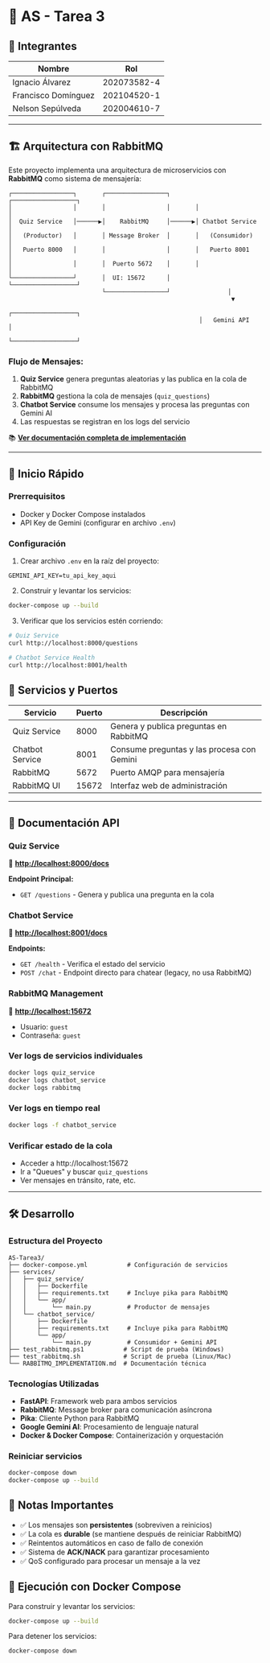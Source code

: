 # 📝 AS - Tarea 3

## 👥 Integrantes
| Nombre              | Rol      |
|---------------------|----------------|
| Ignacio Álvarez     | 202073582-4    |
| Francisco Domínguez | 202104520-1    |
| Nelson Sepúlveda    | 202004610-7    |

---

## 🏗️ Arquitectura con RabbitMQ

Este proyecto implementa una arquitectura de microservicios con **RabbitMQ** como sistema de mensajería:

```
┌─────────────────┐       ┌─────────────────┐       ┌──────────────────┐
│                 │       │                 │       │                  │
│  Quiz Service   │──────▶│    RabbitMQ     │──────▶│ Chatbot Service  │
│   (Productor)   │       │ Message Broker  │       │   (Consumidor)   │
│   Puerto 8000   │       │                 │       │   Puerto 8001    │
│                 │       │  Puerto 5672    │       │                  │
└─────────────────┘       │  UI: 15672      │       └──────────────────┘
                          └─────────────────┘                │
                                                              ▼
                                                     ┌──────────────────┐
                                                     │   Gemini API     │
                                                     └──────────────────┘
```

### Flujo de Mensajes:
1. **Quiz Service** genera preguntas aleatorias y las publica en la cola de RabbitMQ
2. **RabbitMQ** gestiona la cola de mensajes (`quiz_questions`)
3. **Chatbot Service** consume los mensajes y procesa las preguntas con Gemini AI
4. Las respuestas se registran en los logs del servicio

📚 **[Ver documentación completa de implementación](RABBITMQ_IMPLEMENTATION.md)**

---

## 🚀 Inicio Rápido

### Prerrequisitos
- Docker y Docker Compose instalados
- API Key de Gemini (configurar en archivo `.env`)

### Configuración

1. Crear archivo `.env` en la raíz del proyecto:
```env
GEMINI_API_KEY=tu_api_key_aqui
```

2. Construir y levantar los servicios:
```bash
docker-compose up --build
```

3. Verificar que los servicios estén corriendo:
```bash
# Quiz Service
curl http://localhost:8000/questions

# Chatbot Service Health
curl http://localhost:8001/health
```

## 🔌 Servicios y Puertos

| Servicio          | Puerto | Descripción                                    |
|-------------------|--------|------------------------------------------------|
| Quiz Service      | 8000   | Genera y publica preguntas en RabbitMQ        |
| Chatbot Service   | 8001   | Consume preguntas y las procesa con Gemini    |
| RabbitMQ          | 5672   | Puerto AMQP para mensajería                    |
| RabbitMQ UI       | 15672  | Interfaz web de administración                 |

---

## 📖 Documentación API

### Quiz Service
🔗 **[http://localhost:8000/docs](http://localhost:8000/docs)**

**Endpoint Principal:**
- `GET /questions` - Genera y publica una pregunta en la cola

### Chatbot Service
🔗 **[http://localhost:8001/docs](http://localhost:8001/docs)**

**Endpoints:**
- `GET /health` - Verifica el estado del servicio
- `POST /chat` - Endpoint directo para chatear (legacy, no usa RabbitMQ)

### RabbitMQ Management
🔗 **[http://localhost:15672](http://localhost:15672)**
- Usuario: `guest`
- Contraseña: `guest`

### Ver logs de servicios individuales
```bash
docker logs quiz_service
docker logs chatbot_service
docker logs rabbitmq
```

### Ver logs en tiempo real
```bash
docker logs -f chatbot_service
```

### Verificar estado de la cola
- Acceder a http://localhost:15672
- Ir a "Queues" y buscar `quiz_questions`
- Ver mensajes en tránsito, rate, etc.

---

## 🛠️ Desarrollo

### Estructura del Proyecto
```
AS-Tarea3/
├── docker-compose.yml           # Configuración de servicios
├── services/
│   ├── quiz_service/
│   │   ├── Dockerfile
│   │   ├── requirements.txt     # Incluye pika para RabbitMQ
│   │   └── app/
│   │       └── main.py          # Productor de mensajes
│   └── chatbot_service/
│       ├── Dockerfile
│       ├── requirements.txt     # Incluye pika para RabbitMQ
│       └── app/
│           └── main.py          # Consumidor + Gemini API
├── test_rabbitmq.ps1           # Script de prueba (Windows)
├── test_rabbitmq.sh            # Script de prueba (Linux/Mac)
└── RABBITMQ_IMPLEMENTATION.md  # Documentación técnica
```

### Tecnologías Utilizadas
- **FastAPI**: Framework web para ambos servicios
- **RabbitMQ**: Message broker para comunicación asíncrona
- **Pika**: Cliente Python para RabbitMQ
- **Google Gemini AI**: Procesamiento de lenguaje natural
- **Docker & Docker Compose**: Containerización y orquestación


### Reiniciar servicios
```bash
docker-compose down
docker-compose up --build
```

## 📝 Notas Importantes

- ✅ Los mensajes son **persistentes** (sobreviven a reinicios)
- ✅ La cola es **durable** (se mantiene después de reiniciar RabbitMQ)
- ✅ Reintentos automáticos en caso de fallo de conexión
- ✅ Sistema de **ACK/NACK** para garantizar procesamiento
- ✅ QoS configurado para procesar un mensaje a la vez


## 🐳 Ejecución con Docker Compose
Para construir y levantar los servicios:

```bash
docker-compose up --build
```

Para detener los servicios:

```bash
docker-compose down
```
